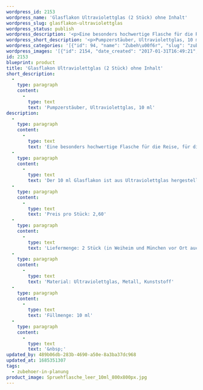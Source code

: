 ```yaml
---
wordpress_id: 2153
wordpress_name: 'Glasflakon Ultraviolettglas (2 Stück) ohne Inhalt'
wordpress_slug: glasflakon-ultraviolettglas
wordpress_status: publish
wordpress_description: '<p>Eine besonders hochwertige Flasche für die Reise, für die Handtasche, ...<br />Der 10 ml Glasflakon ist aus Ultraviolettglas hergestellt, der hochwertige Pumpzerstäuber aus goldfarbenem Metall (Steigrohr und Schutzkappe: Kunststoff) ist unser Favorit in Bezug auf Komfort und Qualität der Sprühleistung.</p><p>Preis pro Stück: 2,60<br />Liefermenge: 2 Stück (in Weiheim und München vor Ort auch einzeln erhältlich)<br />Material: Ultraviolettglas, Metall, Kunststoff<br />Füllmenge: 10 ml</p><p>&nbsp;</p>'
wordpress_short_description: '<p>Pumpzerstäuber, Ultraviolettglas, 10 ml</p>'
wordpress_categories: '[{"id": 94, "name": "Zubeh\u00f6r", "slug": "zubehoer-in-planung"}]'
wordpress_images: '[{"id": 2154, "date_created": "2017-01-31T16:49:21", "date_created_gmt": "2017-01-31T14:49:21", "date_modified": "2017-01-31T16:49:21", "date_modified_gmt": "2017-01-31T14:49:21", "src": "https://my.feenbaum.de/wp-content/uploads/2017/01/Spruehflasche_leer_10ml_800x800px.jpg", "name": "Spruehflasche_leer_10ml_800x800px", "alt": ""}]'
id: 2153
blueprint: product
title: 'Glasflakon Ultraviolettglas (2 Stück) ohne Inhalt'
short_description:
  -
    type: paragraph
    content:
      -
        type: text
        text: 'Pumpzerstäuber, Ultraviolettglas, 10 ml'
description:
  -
    type: paragraph
    content:
      -
        type: text
        text: 'Eine besonders hochwertige Flasche für die Reise, für die Handtasche, ...'
  -
    type: paragraph
    content:
      -
        type: text
        text: 'Der 10 ml Glasflakon ist aus Ultraviolettglas hergestellt, der hochwertige Pumpzerstäuber aus goldfarbenem Metall (Steigrohr und Schutzkappe: Kunststoff) ist unser Favorit in Bezug auf Komfort und Qualität der Sprühleistung.'
  -
    type: paragraph
    content:
      -
        type: text
        text: 'Preis pro Stück: 2,60'
  -
    type: paragraph
    content:
      -
        type: text
        text: 'Liefermenge: 2 Stück (in Weiheim und München vor Ort auch einzeln erhältlich)'
  -
    type: paragraph
    content:
      -
        type: text
        text: 'Material: Ultraviolettglas, Metall, Kunststoff'
  -
    type: paragraph
    content:
      -
        type: text
        text: 'Füllmenge: 10 ml'
  -
    type: paragraph
    content:
      -
        type: text
        text: '&nbsp;'
updated_by: 489b06db-283b-4690-a50e-8a3ba37dc968
updated_at: 1685351307
tags:
  - zubehoer-in-planung
product_image: Spruehflasche_leer_10ml_800x800px.jpg
---
```

